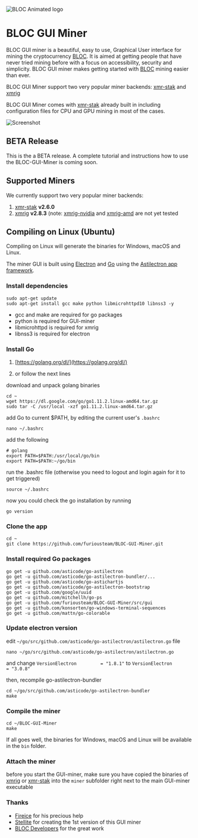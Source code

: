 ![BLOC Animated logo](https://wiki.bloc.money/images/BLOC-in-out_blue.gif)

# BLOC GUI Miner

BLOC GUI miner is a beautiful, easy to use, Graphical User interface for mining the cryptocurrency [BLOC](https://bloc.money).
It is aimed at getting people that have never tried mining before with a focus on accessibility, security and simplicity.
BLOC GUI miner makes getting started with [BLOC](https://bloc.money) mining easier than ever.

BLOC GUI Miner support two very popular miner backends: [xmr-stak](https://github.com/fireice-uk/xmr-stak) and [xmrig](https://github.com/xmrig/xmrig)

BLOC GUI Miner comes with [xmr-stak](https://github.com/fireice-uk/xmr-stak) already built in including configuration files for CPU and GPU mining in most of the cases.

![Screenshot](DOCS/images/BLOC-GUI-Miner-v0.0.1-BETA.jpg "Screenshot")

## BETA Release

This is the a BETA release. A complete tutorial and instructions how to use the BLOC-GUI-Miner is coming soon.

## Supported Miners

We currently support two very popular miner backends:

1. [xmr-stak](https://github.com/fireice-uk/xmr-stak) **v2.6.0**
2. [xmrig](https://github.com/xmrig/xmrig) **v2.8.3** (note: [xmrig-nvidia](https://github.com/xmrig/xmrig-nvidia) and [xmrig-amd](https://github.com/xmrig/xmrig-amd) are not yet tested

## Compiling on Linux (Ubuntu)

Compiling on Linux will generate the binaries for Windows, macOS and Linux.

The miner GUI is built using [Electron](https://electronjs.org) and
[Go](https://golang.org) using the
[Astilectron app framework](https://github.com/asticode/astilectron).

### Install dependencies

```shell
sudo apt-get update
sudo apt-get install gcc make python libmicrohttpd10 libnss3 -y
```

- gcc and make are required for go packages  
- python is required for GUI-miner  
- libmicrohttpd is required for xmrig  
- libnss3 is required for electron  

### Install Go

1. [https://golang.org/dl/](https://golang.org/dl/)

2. or follow the next lines

download and unpack golang binaries

```shell
cd ~
wget https://dl.google.com/go/go1.11.2.linux-amd64.tar.gz
sudo tar -C /usr/local -xzf go1.11.2.linux-amd64.tar.gz
```

add Go to current $PATH, by editing the current user's `.bashrc`

```shell
nano ~/.bashrc 
```

add the following

```shell
# golang
export PATH=$PATH:/usr/local/go/bin
export PATH=$PATH:~/go/bin
```

run the .bashrc file (otherwise you need to logout and login again for it to get triggered)

```shell
source ~/.bashrc
```

now you could check the go installation by running

```shell
go version
```

### Clone the app

```shell
cd ~
git clone https://github.com/furiousteam/BLOC-GUI-Miner.git
```

### Install required Go packages

```shell
go get -u github.com/asticode/go-astilectron
go get -u github.com/asticode/go-astilectron-bundler/...
go get -u github.com/asticode/go-astichartjs
go get -u github.com/asticode/go-astilectron-bootstrap
go get -u github.com/google/uuid
go get -u github.com/mitchellh/go-ps
go get -u github.com/furiousteam/BLOC-GUI-Miner/src/gui
go get -u github.com/konsorten/go-windows-terminal-sequences
go get -u github.com/mattn/go-colorable
```

### Update electron version

edit `~/go/src/github.com/asticode/go-astilectron/astilectron.go` file

```shell
nano ~/go/src/github.com/asticode/go-astilectron/astilectron.go
```

and change `VersionElectron         = "1.8.1"` to `VersionElectron         = "3.0.8"`

then, recompile go-astilectron-bundler

```shell
cd ~/go/src/github.com/asticode/go-astilectron-bundler
make
```

### Compile the miner

```shell
cd ~/BLOC-GUI-Miner
make
```

If all goes well, the binaries for Windows, macOS and Linux will be available in the `bin` folder.

### Attach the miner

before you start the GUI-miner, make sure you have copied the binaries of [xmrig](https://github.com/xmrig/xmrig) or [xmr-stak](https://github.com/fireice-uk/xmr-stak) into the `miner` subfolder right next to the main GUI-miner executable

### Thanks

- [Fireice](https://github.com/fireice-uk/xmr-stak) for his precious help
- [Stellite](https://github.com/stellitecoin/GUI-miner) for creating the 1st version of this GUI miner
- [BLOC Developers](https://github.com/furiousteam/BLOC) for the great work

